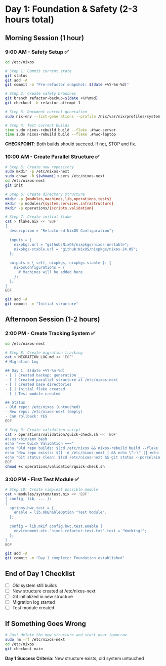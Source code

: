 # Day 1: Foundation & Safety (2-3 hours total)

## Morning Session (1 hour)
### 9:00 AM - Safety Setup ✅

```bash
cd /etc/nixos

# Step 1: Commit current state
git status
git add -A
git commit -m "Pre-refactor snapshot: $(date +%Y-%m-%d)"

# Step 2: Create safety branches
git branch refactor-backup-$(date +%Y%m%d)
git checkout -b refactor-attempt-1

# Step 3: Document current generation
sudo nix-env --list-generations --profile /nix/var/nix/profiles/system | tail -3 > generation-backup.txt

# Step 4: Test current builds
time sudo nixos-rebuild build --flake .#hwc-server
time sudo nixos-rebuild build --flake .#hwc-laptop
```

**CHECKPOINT**: Both builds should succeed. If not, STOP and fix.

### 10:00 AM - Create Parallel Structure ✅

```bash
# Step 5: Create new repository
sudo mkdir -p /etc/nixos-next
sudo chown -R $(whoami):users /etc/nixos-next
cd /etc/nixos-next
git init

# Step 6: Create directory structure
mkdir -p {modules,machines,lib,operations,tests}
mkdir -p modules/{system,services,infrastructure}
mkdir -p operations/{scripts,validation}

# Step 7: Create initial flake
cat > flake.nix << 'EOF'
{
  description = "Refactored NixOS Configuration";
  
  inputs = {
    nixpkgs.url = "github:NixOS/nixpkgs/nixos-unstable";
    nixpkgs-stable.url = "github:NixOS/nixpkgs/nixos-24.05";
  };
  
  outputs = { self, nixpkgs, nixpkgs-stable }: {
    nixosConfigurations = {
      # Machines will be added here
    };
  };
}
EOF

git add -A
git commit -m "Initial structure"
```

## Afternoon Session (1-2 hours)

### 2:00 PM - Create Tracking System ✅

```bash
cd /etc/nixos-next

# Step 8: Create migration tracking
cat > MIGRATION_LOG.md << 'EOF'
# Migration Log

## Day 1: $(date +%Y-%m-%d)
- [ ] Created backup: generation ___
- [ ] Created parallel structure at /etc/nixos-next
- [ ] Created base directories
- [ ] Initial flake created
- [ ] Test module created

## Status
- Old repo: /etc/nixos (untouched)
- New repo: /etc/nixos-next (empty)
- Can rollback: YES
EOF

# Step 9: Create validation script
cat > operations/validation/quick-check.sh << 'EOF'
#!/usr/bin/env bash
echo "=== Quick Validation ==="
echo "Old repo builds: $(cd /etc/nixos && nixos-rebuild build --flake .#hwc-server &>/dev/null && echo \"✅\" || echo \"❌\")"
echo "New repo exists: $([ -d /etc/nixos-next ] && echo \"✅\" || echo \"❌\")"
echo "Git status clean: $(cd /etc/nixos-next && git status --porcelain | wc -l | grep -q \"^0$\" && echo \"✅\" || echo \"❌\")"
EOF
chmod +x operations/validation/quick-check.sh
```

### 3:00 PM - First Test Module ✅

```bash
# Step 10: Create simplest possible module
cat > modules/system/test.nix << 'EOF'
{ config, lib, ... }:
{
  options.hwc.test = {
    enable = lib.mkEnableOption "Test module";
  };
  
  config = lib.mkIf config.hwc.test.enable {
    environment.etc."nixos-refactor-test.txt".text = "Working!";
  };
}
EOF

git add -A
git commit -m "Day 1 complete: Foundation established"
```

## End of Day 1 Checklist

- [ ] Old system still builds
- [ ] New structure created at /etc/nixos-next
- [ ] Git initialized in new structure
- [ ] Migration log started
- [ ] Test module created

## If Something Goes Wrong

```bash
# Just delete the new structure and start over tomorrow
sudo rm -rf /etc/nixos-next
cd /etc/nixos
git checkout main
```

**Day 1 Success Criteria**: New structure exists, old system untouched
